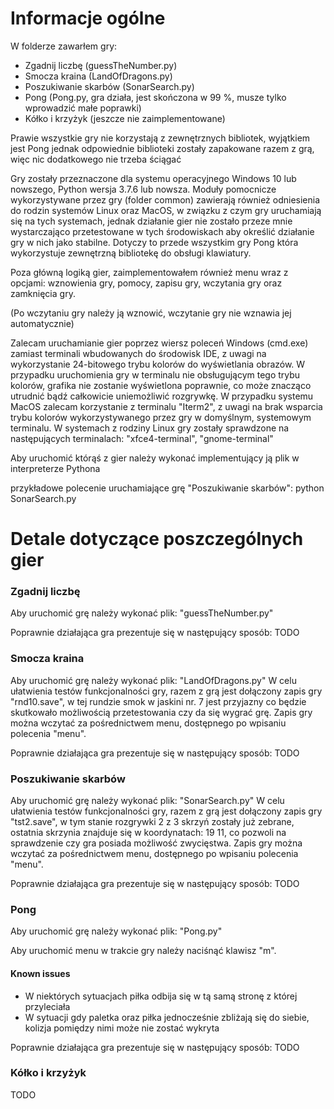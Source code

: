 # Informacje ogólne
W folderze zawarłem gry:

- Zgadnij liczbę (guessTheNumber.py)
- Smocza kraina (LandOfDragons.py)
- Poszukiwanie skarbów (SonarSearch.py)
- Pong (Pong.py, gra działa, jest skończona w 99 %, musze tylko wprowadzić małe poprawki)
- Kółko i krzyżyk (jeszcze nie zaimplementowane)

Prawie wszystkie gry nie korzystają z zewnętrznych bibliotek, wyjątkiem jest Pong jednak odpowiednie biblioteki zostały zapakowane razem z grą, więc nic dodatkowego nie trzeba ściągać

Gry zostały przeznaczone dla systemu operacyjnego Windows 10 lub nowszego, Python wersja 3.7.6 lub nowsza.
Moduły pomocnicze wykorzystywane przez gry (folder common) zawierają również odniesienia do rodzin systemów Linux oraz MacOS, w związku z czym gry uruchamiają się na tych systemach, jednak działanie gier nie zostało przeze mnie wystarczająco przetestowane w tych środowiskach aby określić działanie gry w nich jako stabilne.
Dotyczy to przede wszystkim gry Pong która wykorzystuje zewnętrzną bibliotekę do obsługi klawiatury.

Poza główną logiką gier, zaimplementowałem również menu wraz z opcjami: wznowienia gry, pomocy, zapisu gry, wczytania gry oraz zamknięcia gry.

(Po wczytaniu gry należy ją wznowić, wczytanie gry nie wznawia jej automatycznie)

Zalecam uruchamianie gier poprzez wiersz poleceń Windows (cmd.exe) zamiast terminali wbudowanych do środowisk IDE, z uwagi na wykorzystanie 24-bitowego trybu kolorów do wyświetlania obrazów. W przypadku uruchomienia gry w terminalu nie obsługującym tego trybu kolorów, grafika nie zostanie wyświetlona poprawnie,
co może znacząco utrudnić bądź całkowicie uniemożliwić rozgrywkę.
W przypadku systemu MacOS zalecam korzystanie z terminalu "Iterm2", z uwagi na brak wsparcia trybu kolorów wykorzystywanego przez gry w domyślnym, systemowym terminalu. W systemach z rodziny Linux gry zostały sprawdzone na następujących terminalach: "xfce4-terminal", "gnome-terminal"

Aby uruchomić którąś z gier należy wykonać implementujący ją plik w interpreterze Pythona

przykładowe polecenie uruchamiające grę "Poszukiwanie skarbów": python SonarSearch.py

# Detale dotyczące poszczególnych gier

### Zgadnij liczbę
Aby uruchomić grę należy wykonać plik: "guessTheNumber.py"

Poprawnie działająca gra prezentuje się w następujący sposób:
TODO

### Smocza kraina
Aby uruchomić grę należy wykonać plik: "LandOfDragons.py"
W celu ułatwienia testów funkcjonalności gry, razem z grą jest dołączony zapis gry "rnd10.save", w tej rundzie smok w jaskini nr. 7 jest przyjazny co będzie skutkowało możliwością przetestowania czy da się wygrać grę. Zapis gry można wczytać za pośrednictwem menu, dostępnego po wpisaniu polecenia "menu".

Poprawnie działająca gra prezentuje się w następujący sposób:
TODO

### Poszukiwanie skarbów
Aby uruchomić grę należy wykonać plik: "SonarSearch.py"
W celu ułatwienia testów funkcjonalności gry, razem z grą jest dołączony zapis gry "tst2.save", w tym stanie rozgrywki 2 z 3 skrzyń zostały już zebrane, ostatnia skrzynia znajduje się w koordynatach: 19 11, co pozwoli na sprawdzenie czy gra posiada możliwość zwycięstwa. Zapis gry można wczytać za pośrednictwem menu, dostępnego po wpisaniu polecenia "menu".

Poprawnie działająca gra prezentuje się w następujący sposób:
TODO

### Pong
Aby uruchomić grę należy wykonać plik: "Pong.py"

Aby uruchomić menu w trakcie gry należy naciśnąć klawisz "m".

#### Known issues

- W niektórych sytuacjach piłka odbija się w tą samą stronę z której przyleciała
- W sytuacji gdy paletka oraz piłka jednocześnie zbliżają się do siebie, kolizja pomiędzy nimi może nie zostać wykryta

Poprawnie działająca gra prezentuje się w następujący sposób:
TODO


### Kółko i krzyżyk 
TODO